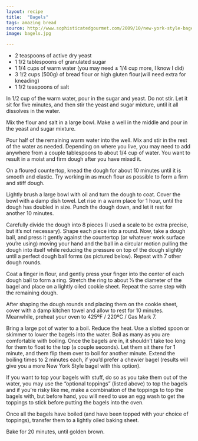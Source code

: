 ```yaml
---
layout: recipe
title:  "Bagels"
tags: amazing bread
source: http://www.sophisticatedgourmet.com/2009/10/new-york-style-bagel-recipe/
image: bagels.jpg

---
```

* 2 teaspoons of active dry yeast
* 1 1/2 tablespoons of granulated sugar
* 1 1/4 cups of warm water (you may need ± 1/4 cup more, I know I did)
* 3 1/2 cups (500g) of bread flour or high gluten flour(will need extra for kneading)
* 1 1/2 teaspoons of salt

In 1/2 cup of the warm water, pour in the sugar and yeast. Do not stir. Let it sit for five minutes, and then stir the yeast and sugar mixture, until it all dissolves in the water.

Mix the flour and salt in a large bowl. Make a well in the middle and pour in the yeast and sugar mixture.

Pour half of the remaining warm water into the well. Mix and stir in the rest of the water as needed. Depending on where you live, you may need to add anywhere from a couple tablespoons to about 1/4 cup of water. You want to result in a moist and firm dough after you have mixed it.

On a floured countertop, knead the dough for about 10 minutes until it is smooth and elastic. Try working in as much flour as possible to form a firm and stiff dough.

Lightly brush a large bowl with oil and turn the dough to coat. Cover the bowl with a damp dish towel. Let rise in a warm place for 1 hour, until the dough has doubled in size. Punch the dough down, and let it rest for another 10 minutes.

Carefully divide the dough into 8 pieces (I used a scale to be extra precise, but it’s not necessary). Shape each piece into a round. Now, take a dough ball, and press it gently against the countertop (or whatever work surface you’re using) moving your hand and the ball in a circular motion pulling the dough into itself while reducing the pressure on top of the dough slightly until a perfect dough ball forms (as pictured below). Repeat with 7 other dough rounds.

Coat a finger in flour, and gently press your finger into the center of each dough ball to form a ring. Stretch the ring to about ⅓ the diameter of the bagel and place on a lightly oiled cookie sheet. Repeat the same step with the remaining dough.

After shaping the dough rounds and placing them on the cookie sheet, cover with a damp kitchen towel and allow to rest for 10 minutes. Meanwhile, preheat your oven to 425ºF / 220ºC / Gas Mark 7.

Bring a large pot of water to a boil. Reduce the heat. Use a slotted spoon or skimmer to lower the bagels into the water. Boil as many as you are comfortable with boiling. Once the bagels are in, it shouldn’t take too long for them to float to the top (a couple seconds). Let them sit there for 1 minute, and them flip them over to boil for another minute. Extend the boiling times to 2 minutes each, if you’d prefer a chewier bagel (results will give you a more New York Style bagel with this option).

If you want to top your bagels with stuff, do so as you take them out of the water, you may use the “optional toppings” (listed above) to top the bagels and if you’re risky like me, make a combination of the toppings to top the bagels with, but before hand, you will need to use an egg wash to get the toppings to stick before putting the bagels into the oven.

Once all the bagels have boiled (and have been topped with your choice of toppings), transfer them to a lightly oiled baking sheet.

Bake for 20 minutes, until golden brown.

